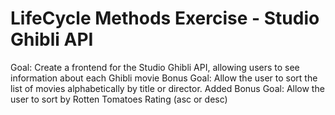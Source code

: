 # LifeCycle Methods Exercise - Studio Ghibli API
Goal: Create a frontend for the Studio Ghibli API, allowing users to see information about each Ghibli movie
Bonus Goal: Allow the user to sort the list of movies alphabetically by title or director.
Added Bonus Goal: Allow the user to sort by Rotten Tomatoes Rating (asc or desc)